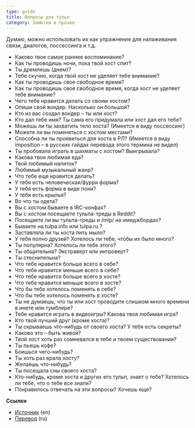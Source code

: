 ```yaml
---
type: guide
title: Вопросы для тульп
category: Заметки и прочее
---
```



Думаю, можно использовать их как упражнение для налаживания связи, диалогов, поссессинга и т.д. 
  - Каково твое самое раннее воспоминание?
  - Как ты проводишь ночи, пока твой хост спит?
  - Ты дремлешь (днем)?
  - Тебе скучно, когда твой хост не уделяет тебе внимание?
  - Как ты проводишь свое свободное время?
  - Как ты проводишь свое свободное время, когда хост не уделяет тебе внимание?
  - Чего тебе нравится делать со своим хостом?
  - Опиши свой вондер. Насколько он большой?
  - Кто из вас создал вондер – ты или хост?
  - Кто дал тебе имя? Ты сама его придумала или хост дал его тебе?
  - Можешь ли ты захватить тело хоста? (Имеется в виду поссессинг)
  - Можете ли вы поменяться с хостом местами?
  - Способна ли ты проявиться для хоста в РЛ? (Имеется в виду imposition – в русских гайдах перевода этого термина не видел)
  - Ты пробовала играть в шахматы с хостом? Выигрывала?
  - Какова твоя любимая еда?
  - Твой любимый напиток?
  - Любимый музыкальный жанр?
  - Что тебе еще нравится делать?
  - У тебя есть человеческая/фурри форма?
  - У тебя есть форма в виде пони?
  - У тебя есть крылья?
  - Во что ты одета?
  - Вы с хостом бываете в IRC-конфах?
  - Вы с хостом посещаете тульпа-треды в Reddit?
  - Посещаете ли вы тульпа-треды и /mlp/ на имиджбордах?
  - Бываете на tulpa.info или tulpa.ru ?
  - Заставляла ли ты хоста пить мыло?
  - У тебя полно друзей? Хотелось ли тебе, чтобы их было много?
  - Ты популярна? Хотелось ли тебе этого?
  - Ты общительна? Экстраверт или интроверт?
  - Ты стеснительна?
  - Что тебе нравится больше всего в себе?
  - Что тебе нравится меньше всего в себе?
  - Что тебе нравится больше всего в хосте?
  - Что тебе нравится меньше всего в хосте?
  - Что бы тебе хотелось поменять в себе?
  - Что бы тебе хотелось поменять в хосте?
  - Ты не думаешь, что ты или хост проводите слишком много времени в инете или тумблере?
  - Тебе нравится играть в видеоигры? Какова твоя любимая игра?
  - Кто твой лучший друг (кроме хоста)?
  - Ты скрываешь что-нибудь от своего хоста? У тебя есть секреты?
  - Каково это – быть живой?
  - Твой хост хоть раз сомневался в тебе и твоем существовании?
  - Ты пьешь кофе?
  - Боишься чего-нибудь?
  - Ты хоть раз врала хосту?
  - Желаешь что-нибудь?
  - Ты посещала сны своего хоста?
  - Кто-нибудь, кроме хоста и других его тульп, знает о тебе? Хотелось ли тебе, что о тебе все знали?
  - Понравилось отвечать на эти вопросы? Хочешь еще?

**Ссылки**
* [Источник](http://tulpa.info/guides/king-of-the-vandenreichs-prism.html) (en)
* [Перевод](http://tulpa-leekah.tumblr.com/post/39730832129) (ru)
